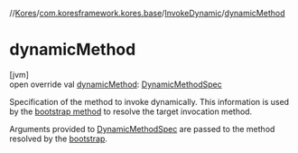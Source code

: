 //[Kores](../../../index.md)/[com.koresframework.kores.base](../index.md)/[InvokeDynamic](index.md)/[dynamicMethod](dynamic-method.md)

# dynamicMethod

[jvm]\
open override val [dynamicMethod](dynamic-method.md): [DynamicMethodSpec](../../com.koresframework.kores.common/-dynamic-method-spec/index.md)

Specification of the method to invoke dynamically. This information is used by the [bootstrap method](bootstrap.md) to resolve the target invocation method.

Arguments provided to [DynamicMethodSpec](../../com.koresframework.kores.common/-dynamic-method-spec/index.md) are passed to the method resolved by the [bootstrap](bootstrap.md).
